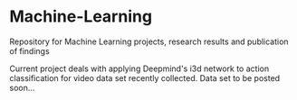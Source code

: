 # Machine-Learning
Repository for Machine Learning projects, research results and publication of findings

Current project deals with applying Deepmind's i3d network to action classification for video data set recently collected. Data set to be posted soon...
